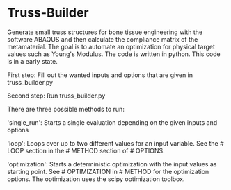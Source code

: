 # Truss-Builder
Generate small truss structures for bone tissue engineering with the software ABAQUS and then calculate the compliance matrix of the metamaterial. The goal is to automate an optimization for physical target values such as Young's Modulus.
The code is written in python.
This code is in a early state.

First step: Fill out the wanted inputs and options that are given in truss_builder.py

Second step: Run truss_builder.py

There are three possible methods to run:

'single_run': Starts a single evaluation depending on the given inputs and options

'loop': Loops over up to two different values for an input variable. See the # LOOP section in the # METHOD section of # OPTIONS.

'optimization': Starts a deterministic optimization with the input values as starting point. See # OPTIMIZATION in # METHOD for the optimization options. The optimization uses the scipy optimization toolbox.


